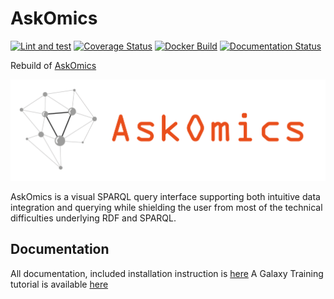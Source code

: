 # AskOmics

[![Lint and test](https://github.com/askomics/flaskomics/workflows/Lint%20and%20test/badge.svg)](https://github.com/askomics/flaskomics/actions?query=workflow%3A%22Lint+and+test%22)
[![Coverage Status](https://coveralls.io/repos/github/askomics/flaskomics/badge.svg?branch=master)](https://coveralls.io/github/askomics/flaskomics?branch=master)
[![Docker Build](https://img.shields.io/docker/pulls/askomics/flaskomics.svg)](https://hub.docker.com/r/askomics/flaskomics/)
[![Documentation Status](https://readthedocs.org/projects/flaskomics/badge/?version=latest)](https://flaskomics.readthedocs.io/en/latest/?badge=latest)

Rebuild of [AskOmics](https://github.com/askomics/askomics)

![AskOmics logo](askomics.png)

AskOmics is a visual SPARQL query interface supporting both intuitive data integration and querying while shielding the user from most of the technical difficulties underlying RDF and SPARQL.


## Documentation

All documentation, included installation instruction is [here](https://flaskomics.readthedocs.io/en/latest/)
A Galaxy Training tutorial is available [here](https://training.galaxyproject.org/training-material/topics/transcriptomics/tutorials/rna-seq-analysis-with-askomics-it/tutorial.html)
